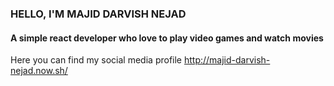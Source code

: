 ### HELLO, I'M MAJID DARVISH NEJAD
#### A simple react developer who love to play video games and watch movies
Here you can find my social media profile http://majid-darvish-nejad.now.sh/

<!--
**majidux/majidux** is a ✨ _special_ ✨ repository because its `README.md` (this file) appears on your GitHub profile.

Here are some ideas to get you started:

- 🔭 I’m currently working on ...
- 🌱 I’m currently learning ...
- 👯 I’m looking to collaborate on ...
- 🤔 I’m looking for help with ...
- 💬 Ask me about ...
- 📫 How to reach me: ...
- 😄 Pronouns: ...
- ⚡ Fun fact: ...
-->
